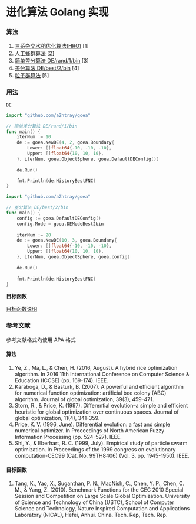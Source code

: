 进化算法 Golang 实现
==========================

### 算法

1. [三系杂交水稻优化算法(HRO)](./doc/HRO.md) [1]
2. [人工蜂群算法](./doc/ABC.md) [2]
3. [简单差分算法 DE/rand/1/bin](./doc/DE-rand-1-bin.md) [3]
4. [差分算法 DE/best/2/bin](./doc/DE-best-2-bin.md) [4]
5. [粒子群算法](./doc/PSO.md) [5]

### 用法

`DE`

```go
import "github.com/a2htray/goea"

// 简单差分算法 DE/rand/1/bin
func main() {
    iterNum := 10
    de := goea.NewDE(4, 2, goea.Boundary{
        Lower: []float64{-10, -10, -10},
        Upper: []float64{10, 10, 10},
    }, iterNum, goea.ObjectSphere, goea.DefaultDEConfig())
    
    de.Run()

    fmt.Println(de.HistoryBestFNC)
}
```

```go
import "github.com/a2htray/goea"

// 差分算法 DE/best/2/bin
func main() {
    config := goea.DefaultDEConfig()
    config.Mode = goea.DEModeBest2bin
    
    iterNum := 20
    de := goea.NewDE(10, 3, goea.Boundary{
        Lower: []float64{-10, -10, -10},
        Upper: []float64{10, 10, 10},
    }, iterNum, goea.ObjectSphere, goea.config)
    
    de.Run()
    
    fmt.Println(de.HistoryBestFNC)
}
```

**目标函数**

[目标函数说明](./doc/FUNCTIONS.md)

### 参考文献

参考文献格式均使用 APA 格式

#### 算法

1. Ye, Z., Ma, L., & Chen, H. (2016, August). A hybrid rice optimization algorithm. In 2016 11th International Conference on Computer Science & Education (ICCSE) (pp. 169-174). IEEE.
2. Karaboga, D., & Basturk, B. (2007). A powerful and efficient algorithm for numerical function optimization: artificial bee colony (ABC) algorithm. Journal of global optimization, 39(3), 459-471.
3. Storn, R., & Price, K. (1997). Differential evolution–a simple and efficient heuristic for global optimization over continuous spaces. Journal of global optimization, 11(4), 341-359.
4. Price, K. V. (1996, June). Differential evolution: a fast and simple numerical optimizer. In Proceedings of North American Fuzzy Information Processing (pp. 524-527). IEEE.
5. Shi, Y., & Eberhart, R. C. (1999, July). Empirical study of particle swarm optimization. In Proceedings of the 1999 congress on evolutionary computation-CEC99 (Cat. No. 99TH8406) (Vol. 3, pp. 1945-1950). IEEE.

#### 目标函数

1. Tang, K., Yao, X., Suganthan, P. N., MacNish, C., Chen, Y. P., Chen, C. M., & Yang, Z. (2010). Benchmark Functions for the CEC 2010 Special Session and Competition on Large Scale Global Optimization. University of Science and Technology of China (USTC), School of Computer Science and Technology, Nature Inspired Computation and Applications Laboratory (NICAL), Hefei, Anhui. China. Tech. Rep, Tech. Rep.